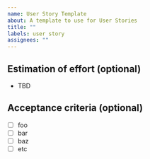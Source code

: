 ```yaml
---
name: User Story Template
about: A template to use for User Stories
title: ""
labels: user story
assignees: ""
---
```


## Estimation of effort (optional)

- TBD

## Acceptance criteria (optional)

- [ ] foo
- [ ] bar
- [ ] baz
- [ ] etc
